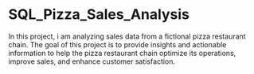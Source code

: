 # SQL_Pizza_Sales_Analysis
In this project, i am analyzing sales data from a fictional pizza restaurant chain. The goal of this project is to provide insights and actionable information to help the pizza restaurant chain optimize its operations, improve sales, and enhance customer satisfaction.
